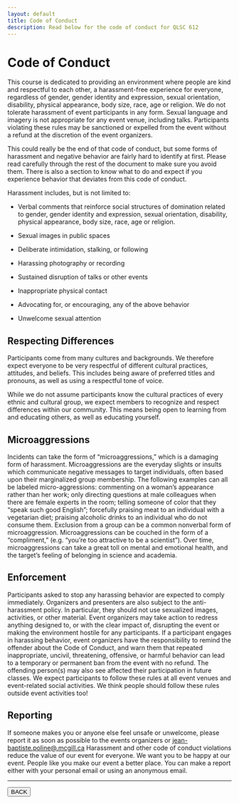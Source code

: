 ```yaml
---
layout: default
title: Code of Conduct
description: Read below for the code of conduct for QLSC 612
---
```


# Code of Conduct

This course is dedicated to providing an environment where people are kind and
respectful to each other, a harassment-free experience for everyone,
regardless of gender, gender identity and expression, sexual orientation,
disability, physical appearance, body size, race, age or religion.
We do not
tolerate harassment of event participants in any form. Sexual language and
imagery is not appropriate for any event venue, including talks.
Participants violating these rules may be sanctioned or expelled from the event
without a refund at the discretion of the event organizers.

This could really be the end of that code of conduct, but some forms of
harassment and negative behavior are fairly hard to identify at first.
Please
read carefully through the rest of the document to make sure you avoid them.
There is also a section to know what to do and expect if you experience behavior
that deviates from this code of conduct.

Harassment includes, but is not limited to:

-   Verbal comments that reinforce social structures of domination related to
    gender, gender identity and expression, sexual orientation, disability,
    physical appearance, body size, race, age or religion.

-   Sexual images in public spaces

-   Deliberate intimidation, stalking, or following

-   Harassing photography or recording

-   Sustained disruption of talks or other events

-   Inappropriate physical contact

-   Advocating for, or encouraging, any of the above behavior

-   Unwelcome sexual attention

## Respecting Differences

Participants come from many cultures and backgrounds. We therefore
expect everyone to be very respectful of different cultural practices,
attitudes, and beliefs. This includes being aware of preferred titles and
pronouns, as well as using a respectful tone of voice.

While we do not assume participants know the cultural practices of
every ethnic and cultural group, we expect members to recognize and respect
differences within our community. This means being open to learning from and
educating others, as well as educating yourself.

## Microaggressions

Incidents can take the form of “microaggressions,” which is a damaging form of
harassment. Microaggressions are the everyday slights or insults which
communicate negative messages to target individuals, often based upon their
marginalized group membership. The following examples can all be labeled
micro-aggressions: commenting on a woman’s appearance rather than her work; only
directing questions at male colleagues when there are female experts in the
room; telling someone of color that they “speak such good English”; forcefully
praising meat to an individual with a vegetarian diet; praising alcoholic drinks
to an individual who do not consume them. Exclusion from a group can be a common
nonverbal form of microaggression. Microaggressions can be couched in the form
of a “compliment,” (e.g. “you’re too attractive to be a scientist”). Over time,
microaggressions can take a great toll on mental and emotional health, and the
target’s feeling of belonging in science and academia.

## Enforcement

Participants asked to stop any harassing behavior are expected to comply
immediately. Organizers and presenters are also subject to the anti-harassment
policy. In particular, they should not use sexualized images, activities, or
other material. Event organizers may take action to redress anything designed
to, or with the clear impact of, disrupting the event or making the environment
hostile for any participants. If a participant engages in harassing behavior,
event organizers have the responsibility to remind the offender about
the Code of Conduct, and warn them that repeated inappropriate, uncivil,
threatening, offensive, or harmful behavior can lead to a temporary or permanent
ban from the event with no refund. The offending person(s) may also see affected
their participation in future classes. We expect participants to follow
these rules at all event venues and event-related social activities. We think
people should follow these rules outside event activities too!

## Reporting

If someone makes you or anyone else feel unsafe or unwelcome, please report it
as soon as possible to the events organizers or
[jean-baptiste.poline@.mcgill.ca](mailto:jean-baptiste.poline@.mcgill.ca)
Harassment and other code of conduct violations reduce the value of our event
for everyone. We want you to be happy at our event. People like you make our
event a better place. You can make a report either with your personal email or
using an anonymous email.

---

<a href="{{ site.url }}"><button>BACK</button></a>

